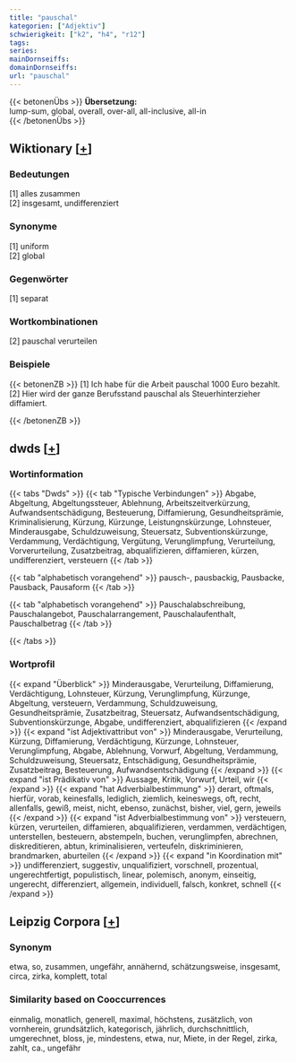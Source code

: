 ```yaml
---
title: "pauschal"
kategorien: ["Adjektiv"]
schwierigkeit: ["k2", "h4", "r12"]
tags:
series:
mainDornseiffs:
domainDornseiffs:
url: "pauschal"
---
```


{{< betonenÜbs >}}
**Übersetzung:**  
lump-sum, global, overall, over-all, all-inclusive, all-in  
{{< /betonenÜbs >}}

## Wiktionary [[+](https://de.wiktionary.org/wiki/pauschal)]

### Bedeutungen
[1] alles zusammen  
[2] insgesamt, undifferenziert  

### Synonyme
[1] uniform  
[2] global  

### Gegenwörter
[1] separat  

### Wortkombinationen
[2] pauschal verurteilen  

### Beispiele
{{< betonenZB >}}
[1] Ich habe für die Arbeit pauschal 1000 Euro bezahlt.  
[2] Hier wird der ganze Berufsstand pauschal als Steuerhinterzieher diffamiert.  

{{< /betonenZB >}}


## dwds [[+](https://www.dwds.de/wb/pauschal)]

### Wortinformation
{{< tabs "Dwds" >}}
{{< tab "Typische Verbindungen" >}}
Abgabe, Abgeltung, Abgeltungssteuer, Ablehnung, Arbeitszeitverkürzung, Aufwandsentschädigung, Besteuerung, Diffamierung, Gesundheitsprämie, Kriminalisierung, Kürzung, Kürzunge, Leistungnskürzunge, Lohnsteuer, Minderausgabe, Schuldzuweisung, Steuersatz, Subventionskürzunge, Verdammung, Verdächtigung, Vergütung, Verunglimpfung, Verurteilung, Vorverurteilung, Zusatzbeitrag, abqualifizieren, diffamieren, kürzen, undifferenziert, versteuern
{{< /tab >}}

{{< tab "alphabetisch vorangehend" >}}
pausch-, pausbackig, Pausbacke, Pausback, Pausaform
{{< /tab >}}

{{< tab "alphabetisch vorangehend" >}}
Pauschalabschreibung, Pauschalangebot, Pauschalarrangement, Pauschalaufenthalt, Pauschalbetrag
{{< /tab >}}

{{< /tabs >}}

### Wortprofil
{{< expand "Überblick" >}} Minderausgabe, Verurteilung, Diffamierung, Verdächtigung, Lohnsteuer, Kürzung, Verunglimpfung, Kürzunge, Abgeltung, versteuern, Verdammung, Schuldzuweisung, Gesundheitsprämie, Zusatzbeitrag, Steuersatz, Aufwandsentschädigung, Subventionskürzunge, Abgabe, undifferenziert, abqualifizieren {{< /expand >}}
{{< expand "ist Adjektivattribut von" >}} Minderausgabe, Verurteilung, Kürzung, Diffamierung, Verdächtigung, Kürzunge, Lohnsteuer, Verunglimpfung, Abgabe, Ablehnung, Vorwurf, Abgeltung, Verdammung, Schuldzuweisung, Steuersatz, Entschädigung, Gesundheitsprämie, Zusatzbeitrag, Besteuerung, Aufwandsentschädigung {{< /expand >}}
{{< expand "ist Prädikativ von" >}} Aussage, Kritik, Vorwurf, Urteil, wir {{< /expand >}}
{{< expand "hat Adverbialbestimmung" >}} derart, oftmals, hierfür, vorab, keinesfalls, lediglich, ziemlich, keineswegs, oft, recht, allenfalls, gewiß, meist, nicht, ebenso, zunächst, bisher, viel, gern, jeweils {{< /expand >}}
{{< expand "ist Adverbialbestimmung von" >}} versteuern, kürzen, verurteilen, diffamieren, abqualifizieren, verdammen, verdächtigen, unterstellen, besteuern, abstempeln, buchen, verunglimpfen, abrechnen, diskreditieren, abtun, kriminalisieren, verteufeln, diskriminieren, brandmarken, aburteilen {{< /expand >}}
{{< expand "in Koordination mit" >}} undifferenziert, suggestiv, unqualifiziert, vorschnell, prozentual, ungerechtfertigt, populistisch, linear, polemisch, anonym, einseitig, ungerecht, differenziert, allgemein, individuell, falsch, konkret, schnell {{< /expand >}}

## Leipzig Corpora [[+](https://corpora.uni-leipzig.de/en/res?word=pauschal&corpusId=deu_newscrawl-public_2018)]


### Synonym
etwa, so, zusammen, ungefähr, annähernd, schätzungsweise, insgesamt, circa, zirka, komplett, total


### Similarity based on Cooccurrences
einmalig, monatlich, generell, maximal, höchstens, zusätzlich, von vornherein, grundsätzlich, kategorisch, jährlich, durchschnittlich, umgerechnet, bloss, je, mindestens, etwa, nur, Miete, in der Regel, zirka, zahlt, ca., ungefähr

